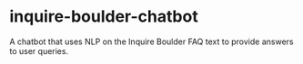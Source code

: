 # inquire-boulder-chatbot
A chatbot that uses NLP on the Inquire Boulder FAQ text to provide answers to user queries.
